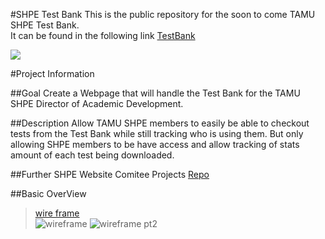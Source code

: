 #SHPE Test Bank
This is the public repository for the soon to come TAMU SHPE Test Bank.  
It can be found in the following link [TestBank](https://tamushpetestbank.herokuapp.com)

<img src="https://scontent-atl.xx.fbcdn.net/hphotos-xfp1/v/t1.0-9/11150662_10206864232831362_6726280876701421236_n.jpg?oh=2309e7b2013f3a60e224fcd061fd0f89&oe=55C1C56D" />

#Project Information

##Goal
Create a Webpage that will handle the Test Bank for the TAMU SHPE Director of Academic Development.

##Description
Allow TAMU SHPE members to easily be able to checkout tests from the Test Bank while still tracking who is using them.
But only allowing SHPE members to be have access and allow tracking of stats amount of each test being downloaded.

##Further SHPE Website Comitee Projects
[Repo](https://github.com/bote795/SHPE_WebsiteComitee)

##Basic OverView
>[wire frame](https://wireframe.cc/MtjUhK)  
>![wireframe](http://i.gyazo.com/1f807fd8e110cadd7535ebfc2fbc4365.png)
>![wireframe pt2](http://i.gyazo.com/74b0e5720b4532a2690d476f46cfa46a.png)